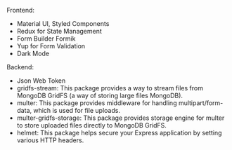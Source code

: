 Frontend: 
* Material UI, Styled Components
* Redux for State Management
* Form Builder Formik
* Yup for Form Validation 
* Dark Mode

Backend:
* Json Web Token
* gridfs-stream: This package provides a way to stream files from MongoDB GridFS (a way of storing large files MongoDB).
* multer: This package provides middleware for handling multipart/form-data, which is used for file uploads.
* multer-gridfs-storage: This package provides storage engine for multer to store uploaded files directly to MongoDB GridFS.
* helmet: This package helps secure your Express application by setting various HTTP headers.